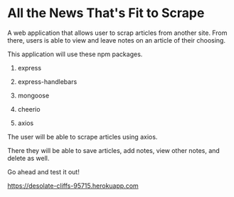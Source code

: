 # All the News That's Fit to Scrape

A web application that allows user to scrap articles from another site. From there, users is able to view and leave notes on an article of their choosing. 

This application will use these npm packages. 

1. express

2. express-handlebars

3. mongoose

4. cheerio

5. axios

The user will be able to scrape articles using axios. 

There they will be able to save articles, add notes, view other notes, and delete as well. 

Go ahead and test it out! 

https://desolate-cliffs-95715.herokuapp.com